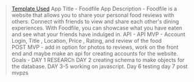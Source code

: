 > [Template Used](https://github.com/metruzanca/ga-vercel-demo)
App Title - Foodfile
App Description - Foodfile is a website that allows you to share your personal food reviews with others. Connect with friends to view and share each other's dining experiences. With Foodfile, you can showcase what you have eaten and see what your friends have indulged in.
API - API
MVP - Account Login, Title , Location, Price , Rating, and review of the food  
POST MVP - add in option for photos to reviews, work on the front end and maybe make an api for creating accounts for the website.
Goals - DAY 1 RESEARCh DAY 2 creating schema to make objects for the database. DAY 3-5 working on javascript. Day 6 testing day 7 post mvpzs